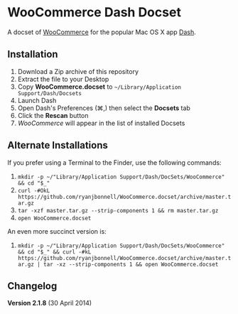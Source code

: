 # WooCommerce Dash Docset

A docset of [WooCommerce][1] for the popular Mac OS X app [Dash][2].

## Installation

1. Download a Zip archive of this repository
2. Extract the file to your Desktop
3. Copy **WooCommerce.docset** to `~/Library/Application Support/Dash/Docsets`
4. Launch Dash
5. Open Dash's Preferences (⌘,) then select the **Docsets** tab
6. Click the **Rescan** button
7. _WooCommerce_ will appear in the list of installed Docsets

## Alternate Installations

If you prefer using a Terminal to the Finder, use the following commands:

1. `mkdir -p ~/"Library/Application Support/Dash/DocSets/WooCommerce" && cd "$_"`
2. `curl -#OkL https://github.com/ryanjbonnell/WooCommerce.docset/archive/master.tar.gz`
3. `tar -xzf master.tar.gz --strip-components 1 && rm master.tar.gz`
4. `open WooCommerce.docset`

An even more succinct version is:

1. `mkdir -p ~/"Library/Application Support/Dash/DocSets/WooCommerce" && cd "$_" && curl -#kL https://github.com/ryanjbonnell/WooCommerce.docset/archive/master.tar.gz | tar -xz --strip-components 1 && open WooCommerce.docset`

## Changelog

**Version 2.1.8** (30 April 2014)

[1]: http://www.woothemes.com/woocommerce/
[2]: http://kapeli.com/dash